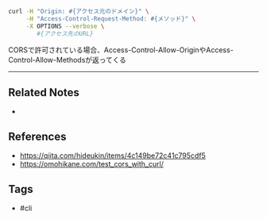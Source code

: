 ```sh
curl -H "Origin: #{アクセス元のドメイン}" \
     -H "Access-Control-Request-Method: #{メソッド}" \
     -X OPTIONS --verbose \
        #{アクセス先のURL}
```
CORSで許可されている場合、Access-Control-Allow-OriginやAccess-Control-Allow-Methodsが返ってくる

---
## Related Notes
- 

## References
- https://qiita.com/hideukin/items/4c149be72c41c795cdf5
- https://omohikane.com/test_cors_with_curl/


## Tags
- #cli 